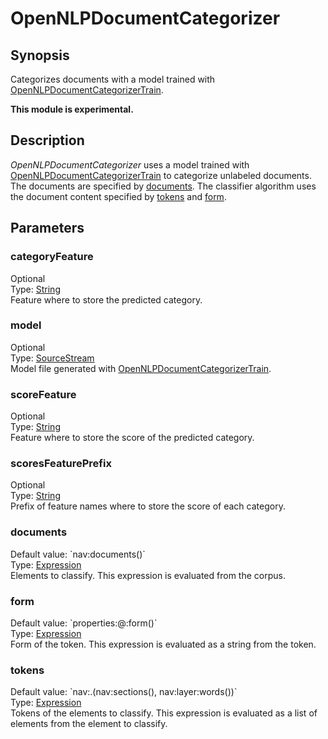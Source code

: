 <h1 class="module">OpenNLPDocumentCategorizer</h1>

## Synopsis

Categorizes documents with a model trained with <a href="../module/OpenNLPDocumentCategorizerTrain" class="module">OpenNLPDocumentCategorizerTrain</a>.

**This module is experimental.**

## Description

*OpenNLPDocumentCategorizer* uses a model trained with <a href="../module/OpenNLPDocumentCategorizerTrain" class="module">OpenNLPDocumentCategorizerTrain</a> to categorize unlabeled documents.
			The documents are specified by <a href="#documents" class="param">documents</a>.
			The classifier algorithm uses the document content specified by <a href="#tokens" class="param">tokens</a> and <a href="#form" class="param">form</a>. 
			

## Parameters

<h3 name="categoryFeature" class="param">categoryFeature</h3>

<div class="param-level param-level-optional">Optional
</div>
<div class="param-type">Type: <a href="../converter/java.lang.String" class="converter">String</a>
</div>
Feature where to store the predicted category.

<h3 name="model" class="param">model</h3>

<div class="param-level param-level-optional">Optional
</div>
<div class="param-type">Type: <a href="../converter/fr.inra.maiage.bibliome.util.streams.SourceStream" class="converter">SourceStream</a>
</div>
Model file generated with <a href="../module/OpenNLPDocumentCategorizerTrain" class="module">OpenNLPDocumentCategorizerTrain</a>.

<h3 name="scoreFeature" class="param">scoreFeature</h3>

<div class="param-level param-level-optional">Optional
</div>
<div class="param-type">Type: <a href="../converter/java.lang.String" class="converter">String</a>
</div>
Feature where to store the score of the predicted category.

<h3 name="scoresFeaturePrefix" class="param">scoresFeaturePrefix</h3>

<div class="param-level param-level-optional">Optional
</div>
<div class="param-type">Type: <a href="../converter/java.lang.String" class="converter">String</a>
</div>
Prefix of feature names where to store the score of each category.

<h3 name="documents" class="param">documents</h3>

<div class="param-level param-level-default-value">Default value: `nav:documents()`
</div>
<div class="param-type">Type: <a href="../converter/fr.inra.maiage.bibliome.alvisnlp.core.corpus.expressions.Expression" class="converter">Expression</a>
</div>
Elements to classify. This expression is evaluated from the corpus.

<h3 name="form" class="param">form</h3>

<div class="param-level param-level-default-value">Default value: `properties:@:form()`
</div>
<div class="param-type">Type: <a href="../converter/fr.inra.maiage.bibliome.alvisnlp.core.corpus.expressions.Expression" class="converter">Expression</a>
</div>
Form of the token. This expression is evaluated as a string from the token.

<h3 name="tokens" class="param">tokens</h3>

<div class="param-level param-level-default-value">Default value: `nav:.(nav:sections(), nav:layer:words())`
</div>
<div class="param-type">Type: <a href="../converter/fr.inra.maiage.bibliome.alvisnlp.core.corpus.expressions.Expression" class="converter">Expression</a>
</div>
Tokens of the elements to classify. This expression is evaluated as a list of elements from the element to classify.

